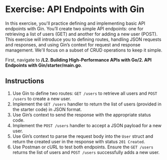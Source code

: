 # Exercise: API Endpoints with Gin

In this exercise, you'll practice defining and implementing basic API endpoints with Gin. You’ll create two simple API endpoints: one for retrieving a list of users (GET) and another for adding a new user (POST). This exercise will introduce you to defining routes, handling JSON requests and responses, and using Gin’s context for request and response management. We'll focus on a subset of CRUD operations to keep it simple.

First, navigate to **/L2. Building High-Performance APIs with Go/2. API Endpoints with Gin/starter/main.go**.

## Instructions

1. Use Gin to define two routes: `GET /users` to retrieve all users and `POST /users` to create a new user.
2. Implement the `GET /users` handler to return the list of users (provided in the starter code) in JSON format.
3. Use Gin’s context to send the response with the appropriate status code.
4. Implement the `POST /users` handler to accept a JSON payload for a new user.
5. Use Gin’s context to parse the request body into the `User` struct and return the created user in the response with status `201 Created`.
6. Use Postman or cURL to test both endpoints. Ensure the `GET /users` returns the list of users and `POST /users` successfully adds a new user.

